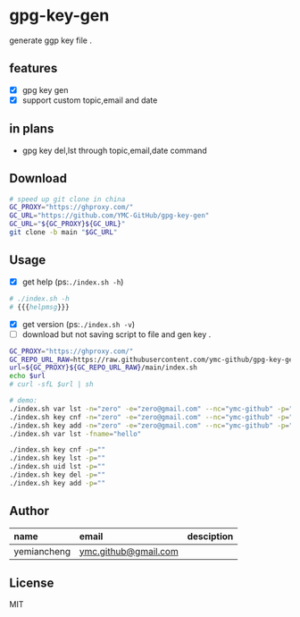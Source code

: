 # gpg-key-gen

generate ggp key file .

## features
- [x] gpg key gen
- [x] support custom topic,email and date 

## in plans

- gpg key del,lst through topic,email,date command

## Download


```bash
# speed up git clone in china
GC_PROXY="https://ghproxy.com/"
GC_URL="https://github.com/YMC-GitHub/gpg-key-gen"
GC_URL="${GC_PROXY}${GC_URL}"
git clone -b main "$GC_URL"
```

## Usage
- [x] get help (ps:`./index.sh -h`)

```bash
# ./index.sh -h
# {{{helpmsg}}}
```

- [x] get version (ps:`./index.sh -v`)
- [ ] download but not saving script to file and gen key .

```bash
GC_PROXY="https://ghproxy.com/"
GC_REPO_URL_RAW=https://raw.githubusercontent.com/ymc-github/gpg-key-gen
url=${GC_PROXY}${GC_REPO_URL_RAW}/main/index.sh
echo $url
# curl -sfL $url | sh
```

```bash
# demo:
./index.sh var lst -n="zero" -e="zero@gmail.com" --nc="ymc-github" -p="password"
./index.sh key cnf -n="zero" -e="zero@gmail.com" --nc="ymc-github" -p="password"
./index.sh key add -n="zero" -e="zero@gmail.com" --nc="ymc-github" -p="password"
./index.sh var lst -fname="hello"

./index.sh key cnf -p=""
./index.sh key lst -p=""
./index.sh uid lst -p=""
./index.sh key del -p=""
./index.sh key add -p=""

```


## Author

name|email|desciption
:--|:--|:--
yemiancheng|<ymc.github@gmail.com>||

## License
MIT
